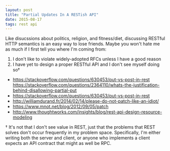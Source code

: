 ```yaml
---
layout: post
title: "Partial Updates In A RESTish API"
date: 2015-08-17
tags: rest api
---
```


Like disucssions about politics, religion, and fitness/diet, discussing
RESTful HTTP semantics is an easy way to lose friends.  Maybe you won't
hate me as much if I first tell you where I'm coming from:

1. I don't like to violate widely-adopted RFCs unless I have a good reason
1. I have yet to design a proper RESTful API and I don't see myself doing so†

- https://stackoverflow.com/questions/630453/put-vs-post-in-rest
https://stackoverflow.com/questions/2364110/whats-the-justification-behind-disallowing-partial-put
- https://stackoverflow.com/questions/630453/put-vs-post-in-rest
- http://williamdurand.fr/2014/02/14/please-do-not-patch-like-an-idiot/
- https://www.mnot.net/blog/2012/09/05/patch
- http://www.thoughtworks.com/insights/blog/rest-api-design-resource-modeling

† It's not that I don't see value in REST, just that the problems that REST
solves don't occur frequently in my problem space.  Specifically, I'm
either writing both the server and client, or anyone who implements a
client expects an API contract that might as well be RPC.
